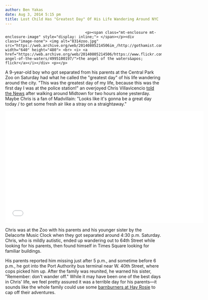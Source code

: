 ```yaml
---
author: Ben Yakas
date: Aug 3, 2014 5:15 pm
title: Lost Child Has "Greatest Day" Of His Life Wandering Around NYC
---
```


	
										<p><span class="mt-enclosure mt-enclosure-image" style="display: inline;"> </span></p><div class="image-none"> <img alt="8314zoo.jpg" src="https://web.archive.org/web/20140805214506im_/http://gothamist.com/attachments/byakas/8314zoo.jpg" width="640" height="480"> <br> <i> <a href="https://web.archive.org/web/20140805214506/https://www.flickr.com/photos/the-angel-of-the-waters/4995100197/">the angel of the waters&apos; flickr</a></i></div> <p></p>

<p>A 9-year-old boy who got separated from his parents at the Central Park Zoo on Saturday had what he called the &quot;greatest day&quot; of his life wandering around the city. &quot;This was the greatest day of my life, because this was the first day I was at the police station!&quot; an overjoyed Chris Villavicencio <a href="https://web.archive.org/web/20140805214506/http://www.nydailynews.com/new-york/missing-boy-9-greatest-day-lost-midtown-article-1.1890219">told the News</a> after walking around Midtown for two hours alone yesterday. Maybe Chris is a fan of Madvillain: &quot;Looks like it&apos;s gonna be a great day today / to get some fresh air like a stray on a straightaway.&quot;</p>

<p><iframe width="640" height="360" src="//web.archive.org/web/20140805214506if_/http://www.youtube.com/embed/J2UC8bxKalQ" frameborder="0" allowfullscreen></iframe></p>

<p>Chris was at the Zoo with his parents and his younger sister by the Delacorte Music Clock when they got separated around 4:30 p.m. Saturday. Chris, who is mildly autistic, ended up wandering out to 64th Street while looking for his parents, then found himself in Times Square looking for familiar buildings. </p>

<p>His parents reported him missing just after 5 p.m., and sometime before 6 p.m., he got into the Port Authority bus terminal near W. 40th Street, where cops picked him up. After the family was reunited, he warned his sister, &quot;Remember: don&apos;t wander off.&quot; While it may have been one of the best days in Chris&apos; life, we feel pretty assured it was a terrible day for his parents&#x2014;it sounds like the whole family could use some <a href="https://web.archive.org/web/20140805214506/http://gothamist.com/2014/08/03/introducing_the_barnburner_a_warm_c.php#photo-1">barnburners at Hay Rosie</a> to cap off their adventures.<br>
</p>					
										
									
				